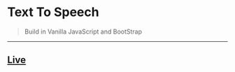 # **Text To Speech**

> Build in Vanilla JavaScript and BootStrap
---
## **[Live](https://iamsurajsharma.github.io/Text-To-Speak/ "Live Demo")**